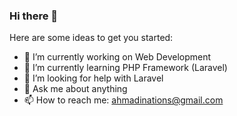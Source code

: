 ### Hi there 👋


Here are some ideas to get you started:

- 🔭 I’m currently working on Web Development
- 🌱 I’m currently learning PHP Framework (Laravel)
- 🤔 I’m looking for help with Laravel 
- 💬 Ask me about anything
- 📫 How to reach me: ahmadinations@gmail.com

